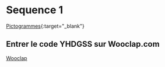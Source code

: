 # Sequence 1

[Pictogrammes](./2_ASSP_Chimie_Jeu-Pictogrammes.pdf){:target="_blank"}

## Entrer le code YHDGSS sur Wooclap.com

[Wooclap](https://www.wooclap.com)


